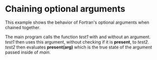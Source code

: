 # Chaining optional arguments

This example shows the behavior of Fortran's optional arguments when chained together.

The main program calls the function _test1_ with and without an argument. _test1_ then uses
this argument, without checking if it is __present__, to _test2_. _test2_ then evaluates 
__present(arg)__ which is the true state of the argument passed inside of _main_.




